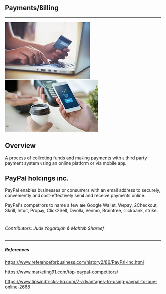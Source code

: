 ## Payments/Billing
---
![image](internetpayment.jpg)
![image](mobilepayment.jpg)

## Overview 

A process of collecting funds and making payments with a third party payment system using an online platform or via mobile app.

## PayPal holdings inc.

PayPal enables businesses or consumers with an email address to securely, conveniently and cost-effectively send and receive payments online.


PayPal's competitors to name a few are Google Wallet, Wepay, 2Checkout, Skrill, Intuit, Propay, Click2Sell, Dwolla, Venmo, Braintree, clickbank, strike.


#
#

#
#
#




#

###### Contributors: Jude Yogarajah & Mahtab Shareef
---




##### References
https://www.referenceforbusiness.com/history2/86/PayPal-Inc.html

https://www.marketing91.com/top-paypal-competitors/

https://www.tipsandtricks-hq.com/7-advantages-to-using-paypal-to-buy-online-2668